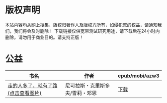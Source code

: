 # 版权声明

本站内容均从网上搜集，版权归著作人及版权方所有，如侵犯您的权益，请通知我们，我们将会及时删除！ 下载链接仅供宽带测试研究用途，请下载后在24小时内删除，请勿用于商业目的。请支持正版！

# 公益

| 书名 | 作者 | epub/mobi/azw3 |
| --- | --- | --- |
| [走的人多了，就有了路 (点击查看图片)](https://www.dushupai.com/attachment/2024/06/07/7abd5a3c2de294af.jpg) | 尼可拉斯・克里斯多夫/雪莉・邓恩 | [下载](https://url89.ctfile.com/f/31084289-1357035403-81964f?p=8866) |
